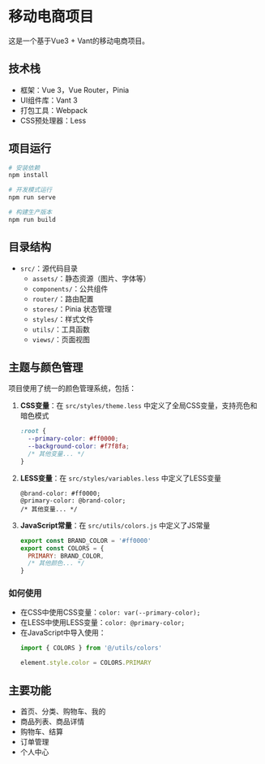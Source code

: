 # 移动电商项目

这是一个基于Vue3 + Vant的移动电商项目。

## 技术栈

- 框架：Vue 3，Vue Router，Pinia
- UI组件库：Vant 3
- 打包工具：Webpack
- CSS预处理器：Less

## 项目运行

```bash
# 安装依赖
npm install

# 开发模式运行
npm run serve

# 构建生产版本
npm run build
```

## 目录结构

- `src/`：源代码目录
  - `assets/`：静态资源（图片、字体等）
  - `components/`：公共组件
  - `router/`：路由配置
  - `stores/`：Pinia 状态管理
  - `styles/`：样式文件
  - `utils/`：工具函数
  - `views/`：页面视图

## 主题与颜色管理

项目使用了统一的颜色管理系统，包括：

1. **CSS变量**：在 `src/styles/theme.less` 中定义了全局CSS变量，支持亮色和暗色模式
   ```css
   :root {
     --primary-color: #ff0000;
     --background-color: #f7f8fa;
     /* 其他变量... */
   }
   ```

2. **LESS变量**：在 `src/styles/variables.less` 中定义了LESS变量
   ```less
   @brand-color: #ff0000;
   @primary-color: @brand-color;
   /* 其他变量... */
   ```

3. **JavaScript常量**：在 `src/utils/colors.js` 中定义了JS常量
   ```js
   export const BRAND_COLOR = '#ff0000'
   export const COLORS = {
     PRIMARY: BRAND_COLOR,
     /* 其他颜色... */
   }
   ```

### 如何使用

- 在CSS中使用CSS变量：`color: var(--primary-color);`
- 在LESS中使用LESS变量：`color: @primary-color;`
- 在JavaScript中导入使用：
  ```js
  import { COLORS } from '@/utils/colors'
  
  element.style.color = COLORS.PRIMARY
  ```

## 主要功能

- 首页、分类、购物车、我的
- 商品列表、商品详情
- 购物车、结算
- 订单管理
- 个人中心
